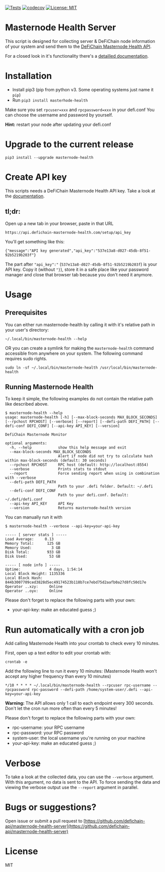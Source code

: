 [![Tests](https://github.com/defichain-api/masternode-health-server/actions/workflows/package.yml/badge.svg?branch=master)](https://github.com/defichain-api/masternode-health-server/actions/workflows/package.yml) [![codecov](https://codecov.io/gh/defichain-api/masternode-health-server/branch/master/graph/badge.svg?token=WWRB5IZN7A)](https://codecov.io/gh/defichain-api/masternode-health-server) [![License: MIT](https://img.shields.io/badge/License-MIT-yellow.svg)](LICENSE.md)




# Masternode Health Server

This script is designed for collecting server & DeFiChain node information of your system and send them to the [DeFiChain Masternode Health API](https://github.com/defichain-api/masternode-health).

For a closed look in it's functionality there's a [detailled documentation](https://docs.defichain-masternode-health.com/).

# Installation

- Install pip3 (pip from python v3. Some operating systems just name it ```pip```)
- Run ```pip3 install masterhode-health```

Make sure you set ```rpcuser=xxx``` and ```rpcpassword=xxx``` in your defi.conf
You can choose the username and password by yourself. 

**Hint:** restart your node after updating your defi.conf
# Upgrade to the current release

```
pip3 install --upgrade masternode-health
```

# Create API key

This scripts needs a DeFiChain Masternode Health API key. Take a look at the [documentation](https://docs.defichain-masternode-health.com/#get-an-api-key).

## tl;dr:

Open up a new tab in your browser, paste in that URL

```
https://api.defichain-masternode-health.com/setup/api_key
```

You'll get something like this:

```
{"message":"API key generated","api_key":"537e13a8-d027-45db-8f51-92b5219b203f"}
```

The part after ```"api_key":"``` (```537e13a8-d027-45db-8f51-92b5219b203f```) is your API key. Copy it (without ```"}```), store it in a safe place like your password manager and close that browser tab because you don't need it anymore.

# Usage

## Prerequisites
You can either run masternode-health by calling it with it's relative path in your user's directory:

```
~/.local/bin/masternode-health --help
```

OR you can create a symlink for making the ```masternode-health``` command accessible from anywhere on your system. The following command requires sudo rights.

```
sudo ln -sf ~/.local/bin/masternode-health /usr/local/bin/masternode-health
```


## Running Masternode Health

To keep it simple, the following examples do not contain the relative path like described above.

```
$ masternode-health --help
usage: masternode-health [-h] [--max-block-seconds MAX_BLOCK_SECONDS] [--rpchost RPCHOST] [--verbose] [--report] [--defi-path DEFI_PATH] [--defi-conf DEFI_CONF] [--api-key API_KEY] [--version]

DefiChain Masternode Monitor

optional arguments:
  -h, --help            show this help message and exit
  --max-block-seconds MAX_BLOCK_SECONDS
                        Alert if node did not try to calculate hash within max-block-seconds (default: 30 seconds)
  --rpchost RPCHOST     RPC host (default: http://localhost:8554)
  --verbose             Prints stats to stdout
  --report              Force sending report when using in combination with --verbose
  --defi-path DEFI_PATH
                        Path to your .defi folder. Default: ~/.defi
  --defi-conf DEFI_CONF
                        Path to your defi.conf. Default: ~/.defi/defi.conf
  --api-key API_KEY     API Key
  --version             Returns masternode-health version
```

You can manually run it with

```
$ masternode-health --verbose --api-key=your-api-key

----- [ server stats ] -----
Load Average:     0.13   
Memory Total:      125 GB
Memory Used:         3 GB
Disk Total:        933 GB
Disk Used:          53 GB

----- [ node info ] -----
Uptime:             4 days, 1:54:14                                             
Local Block Height: 1135336                                                     
Local Block Hash:   844b3007709ced3828d5ec49174523b118b7ce7ebd75d2aafb0a27d8fc50d17e
Operator ..xzy:     Online                                                      
Operator ..oyx:     Online
```

Please don't forget to replace the following parts with your own:
- your-api-key: make an educated guess ;)

# Run automatically with a cron job

Add calling Masternode Health into your crontab to check every 10 minutes.

First, open up a text editor to edit your crontab with:

```
crontab -e
```

Add the following line to run it every 10 minutes: (Masternode Health won't accept any higher frequency than every 10 minutes)

```
*/10 * * * * ~/.local/bin/masternode-health --rpcuser rpc-username --rpcpassword rpc-password --defi-path /home/system-user/.defi --api-key=your-api-key
```

**Warning:** The API allows only 1 call to each endpoint every 300 seconds. Don't let the cron run more often than every 5 minutes!

Please don't forget to replace the following parts with your own:
- rpc-username: your RPC username
- rpc-password: your RPC password
- system-user: the local username you're running on your machine
- your-api-key: make an educated guess ;)

# Verbose

To take a look at the collected data, you can use the `--verbose` argument.
With this argument, no data is sent to the API. To force sending the data and viewing the verbose output use the `--report` argument in parallel.

# Bugs or suggestions?
Open issue or submit a pull request to
[https://github.com/defichain-api/masternode-health-server](https://github.com/defichain-api/masternode-health-server)

# License
MIT
